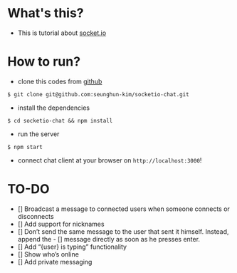 # What's this?
- This is tutorial about [socket.io](https://socket.io/get-started/chat/)

# How to run?
- clone this codes from [github](https://github.com/seunghun-kim/socketio-chat)
```
$ git clone git@github.com:seunghun-kim/socketio-chat.git
```
- install the dependencies
```
$ cd socketio-chat && npm install
```
- run the server
```
$ npm start
```
- connect chat client at your browser on `http://localhost:3000`!

# TO-DO
- [] Broadcast a message to connected users when someone connects or disconnects
- [] Add support for nicknames
- [] Don’t send the same message to the user that sent it himself. Instead, append the - [] message directly as soon as he presses enter.
- [] Add “{user} is typing” functionality
- [] Show who’s online
- [] Add private messaging
